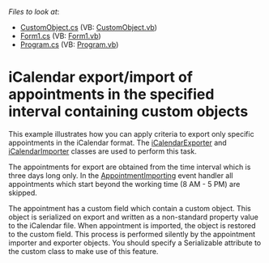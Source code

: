 <!-- default file list -->
*Files to look at*:

* [CustomObject.cs](./CS/iCalendarExportImport/CustomObject.cs) (VB: [CustomObject.vb](./VB/iCalendarExportImport/CustomObject.vb))
* [Form1.cs](./CS/iCalendarExportImport/Form1.cs) (VB: [Form1.vb](./VB/iCalendarExportImport/Form1.vb))
* [Program.cs](./CS/iCalendarExportImport/Program.cs) (VB: [Program.vb](./VB/iCalendarExportImport/Program.vb))
<!-- default file list end -->
# iCalendar export/import of appointments in the specified interval containing custom objects


<p>This example illustrates how you can apply criteria to export only specific appointments in the iCalendar format. The <a href="http://documentation.devexpress.com/#WindowsForms/clsDevExpressXtraScheduleriCalendariCalendarExportertopic">iCalendarExporter</a> and <a href="http://documentation.devexpress.com/#WindowsForms/clsDevExpressXtraScheduleriCalendariCalendarImportertopic">iCalendarImporter</a> classes are used to perform this task.</p><p>The appointments for export are obtained from the time interval which is three days long only. In the <a href="http://documentation.devexpress.com/#WindowsForms/DevExpressXtraSchedulerExchangeAppointmentImporter_AppointmentImportingtopic">AppointmentImporting</a> event handler all appointments which start beyond the working time (8 AM - 5 PM) are skipped.</p><p>The appointment has a custom field which contain a custom object. This object is serialized on export and written as a non-standard property value to the iCalendar file. When appointment is imported, the object is restored to the custom field. This process is performed silently by the appointment importer and exporter objects. You should specify a Serializable attribute to the custom class to make use of this feature.</p>

<br/>



